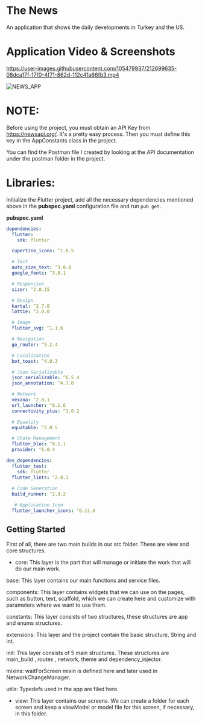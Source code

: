 # The News

An application that shows the daily developments in Turkey and the US.

# Application Video & Screenshots

https://user-images.githubusercontent.com/105479937/212699635-08dca17f-17f0-4f71-862d-112c41a66fb3.mp4

![NEWS_APP](https://user-images.githubusercontent.com/105479937/208059307-ae5a0624-26ae-43cd-84b4-74ad5d3c2bc7.png)

# NOTE:

Before using the project, you must obtain an API Key from https://newsapi.org/. It's a pretty easy process. Then you must define this key in the AppConstants class in the project.

You can find the Postman file I created by looking at the API documentation under the postman folder in the project.

# Libraries:

Initialize the Flutter project, add all the necessary dependencies mentioned above in the **pubspec.yaml** configuration file and run `pub get`.

**pubspec.yaml**
```yaml
dependencies:
  flutter:
    sdk: flutter

  cupertino_icons: ^1.0.5

  # Text
  auto_size_text: ^3.0.0
  google_fonts: ^3.0.1

  # Responsive
  sizer: ^2.0.15

  # Design
  kartal: ^2.7.0
  lottie: ^2.0.0

  # Image
  flutter_svg: ^1.1.6

  # Navigation
  go_router: ^5.2.4

  # Localization
  bot_toast: ^4.0.3

  # Json Serializable
  json_serializable: ^6.5.4
  json_annotation: ^4.7.0

  # Network
  vexana: ^2.8.1
  url_launcher: ^6.1.6
  connectivity_plus: ^3.0.2

  # Equality
  equatable: ^2.0.5

  # State Management
  flutter_bloc: ^8.1.1
  provider: ^6.0.4

dev_dependencies:
  flutter_test:
    sdk: flutter
  flutter_lints: ^2.0.1
  
  # Code Generation
  build_runner: ^2.3.2

   # Application Icon
  flutter_launcher_icons: ^0.11.0
  ```

## Getting Started

First of all, there are two main builds in our src folder. These are view and core structures.

- core: This layer is the part that will manage or initiate the work that will do our main work.

base: This layer contains our main functions and service files.

components: This layer contains widgets that we can use on the pages, such as button, text, scaffold, which we can create here and customize with parameters where we want to use them.

constants: This layer consists of two structures, these structures are app and enums structures.

extensions: This layer and the project contain the basic structure, String and int.

init: This layer consists of 5 main structures. These structures are main_build , routes , network, theme and dependency_injector.

mixins: waitForScreen mixin is defined here and later used in NetworkChangeManager.

utils: Typedefs used in the app are filed here.

- view: This layer contains our screens. We can create a folder for each screen and keep a viewModel or model file for this screen, if necessary, in this folder.
